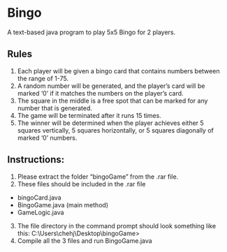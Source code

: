 # Bingo
A text-based java program to play 5x5 Bingo for 2 players. 

## Rules
1.	Each player will be given a bingo card that contains numbers between the range of 1-75. 
2.	A random number will be generated, and the player’s card will be marked ‘0’ if it matches the numbers on the player’s card. 
3.	The square in the middle is a free spot that can be marked for any number that is generated.
4.	The game will be terminated after it runs 15 times.
5.	The winner will be determined when the player achieves either 5 squares vertically, 5 squares horizontally, or 5 squares diagonally of marked ‘0’ numbers. 

## Instructions: 
1.	Please extract the folder “bingoGame” from the .rar file. 
2.	These files should be included in the .rar file
-	bingoCard.java
-	BingoGame.java (main method)
-	GameLogic.java
3.	The file directory in the command prompt should look something like this: C:\Users\chehj\Desktop\bingoGame>
4.	Compile all the 3 files and run BingoGame.java
